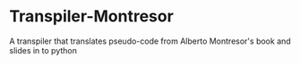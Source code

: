 # Transpiler-Montresor
A transpiler that translates pseudo-code from Alberto Montresor's book and slides in to python
